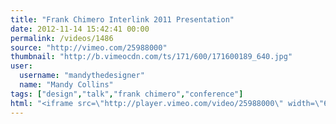 ```yaml
---
title: "Frank Chimero Interlink 2011 Presentation"
date: 2012-11-14 15:42:41 00:00
permalink: /videos/1486
source: "http://vimeo.com/25988000"
thumbnail: "http://b.vimeocdn.com/ts/171/600/171600189_640.jpg"
user:
  username: "mandythedesigner"
  name: "Mandy Collins"
tags: ["design","talk","frank chimero","conference"]
html: "<iframe src=\"http://player.vimeo.com/video/25988000\" width=\"640\" height=\"360\" frameborder=\"0\" webkitAllowFullScreen mozallowfullscreen allowFullScreen></iframe>"
---
```


